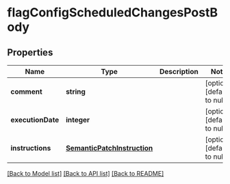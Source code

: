 # flagConfigScheduledChangesPostBody

## Properties
Name | Type | Description | Notes
------------ | ------------- | ------------- | -------------
**comment** | **string** |  | [optional] [default to null]
**executionDate** | **integer** |  | [optional] [default to null]
**instructions** | [**SemanticPatchInstruction**](SemanticPatchInstruction.md) |  | [optional] [default to null]

[[Back to Model list]](../README.md#documentation-for-models) [[Back to API list]](../README.md#documentation-for-api-endpoints) [[Back to README]](../README.md)


